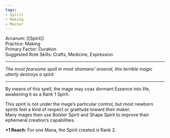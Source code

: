 ```yaml
---
tags:
- Spirit
- Making
- Master
---
```


Arcanum: [[Spirit]]\
Practice: Making\
Primary Factor: Duration\
Suggested Rote Skills: Crafts, Medicine, Expression

---

_The most fearsome spell in most shamans’ arsenal, this terrible magic utterly destroys a spirit._

---

By means of this spell, the mage may coax dormant Essence into life, awakening it as a Rank 1 Spirit.

This spirit is not under the mage’s particular control, but most newborn spirits feel a kind of respect or gratitude toward their maker.\
Many mages then use Bolster Spirit and Shape Spirit to improve their ephemeral creation’s capabilities.

**+1 Reach:** For one Mana, the Spirit created is Rank 2.
